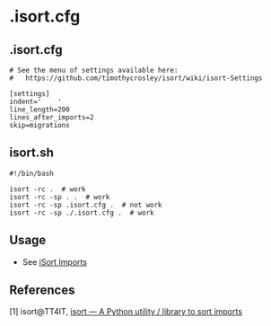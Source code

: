 # .isort.cfg

##  .isort.cfg

```
# See the menu of settings available here:
#   https://github.com/timothycrosley/isort/wiki/isort-Settings

[settings]
indent='    '
line_length=200
lines_after_imports=2
skip=migrations
```

## isort.sh

```shell
#!/bin/bash

isort -rc .  # work
isort -rc -sp . .  # work
isort -rc -sp .isort.cfg .  # not work
isort -rc -sp ./.isort.cfg .  # work
```

## Usage

* See [iSort Imports](https://xxx-cook-book.gitbooks.io/python-cook-book/content/Import/iSort-imports.html)

## References

[1] isort@TT4IT, [isort — A Python utility / library to sort imports](http://tt4it.com/resources/discuss/2302/)